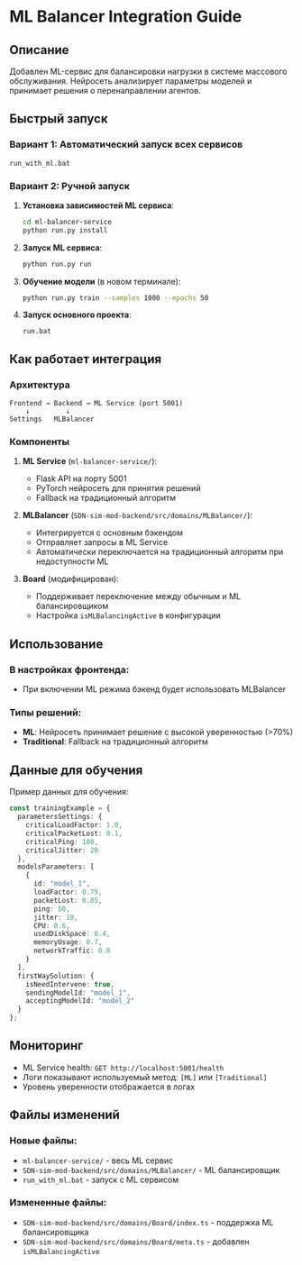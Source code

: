 # ML Balancer Integration Guide

## Описание

Добавлен ML-сервис для балансировки нагрузки в системе массового обслуживания. Нейросеть анализирует параметры моделей и принимает решения о перенаправлении агентов.

## Быстрый запуск

### Вариант 1: Автоматический запуск всех сервисов

```batch
run_with_ml.bat
```

### Вариант 2: Ручной запуск

1. **Установка зависимостей ML сервиса**:
   ```bash
   cd ml-balancer-service
   python run.py install
   ```

2. **Запуск ML сервиса**:
   ```bash
   python run.py run
   ```

3. **Обучение модели** (в новом терминале):
   ```bash
   python run.py train --samples 1000 --epochs 50
   ```

4. **Запуск основного проекта**:
   ```batch
   run.bat
   ```

## Как работает интеграция

### Архитектура
```
Frontend → Backend → ML Service (port 5001)
    ↓         ↓
Settings   MLBalancer
```

### Компоненты

1. **ML Service** (`ml-balancer-service/`):
   - Flask API на порту 5001
   - PyTorch нейросеть для принятия решений
   - Fallback на традиционный алгоритм

2. **MLBalancer** (`SDN-sim-mod-backend/src/domains/MLBalancer/`):
   - Интегрируется с основным бэкендом
   - Отправляет запросы в ML Service
   - Автоматически переключается на традиционный алгоритм при недоступности ML

3. **Board** (модифицирован):
   - Поддерживает переключение между обычным и ML балансировщиком
   - Настройка `isMLBalancingActive` в конфигурации

## Использование

### В настройках фронтенда:
- При включении ML режима бэкенд будет использовать MLBalancer

### Типы решений:
- **ML**: Нейросеть принимает решение с высокой уверенностью (>70%)
- **Traditional**: Fallback на традиционный алгоритм

## Данные для обучения

Пример данных для обучения:
```typescript
const trainingExample = {
  parametersSettings: {
    criticalLoadFactor: 1.0,
    criticalPacketLost: 0.1,
    criticalPing: 100,
    criticalJitter: 20
  },
  modelsParameters: [
    {
      id: "model_1",
      loadFactor: 0.75,
      packetLost: 0.05,
      ping: 50,
      jitter: 10,
      CPU: 0.6,
      usedDiskSpace: 0.4,
      memoryUsage: 0.7,
      networkTraffic: 0.8
    }
  ],
  firstWaySolution: {
    isNeedIntervene: true,
    sendingModelId: "model_1",
    acceptingModelId: "model_2"
  }
};
```

## Мониторинг

- ML Service health: `GET http://localhost:5001/health`
- Логи показывают используемый метод: `[ML]` или `[Traditional]`
- Уровень уверенности отображается в логах

## Файлы изменений

### Новые файлы:
- `ml-balancer-service/` - весь ML сервис
- `SDN-sim-mod-backend/src/domains/MLBalancer/` - ML балансировщик
- `run_with_ml.bat` - запуск с ML сервисом

### Измененные файлы:
- `SDN-sim-mod-backend/src/domains/Board/index.ts` - поддержка ML балансировщика
- `SDN-sim-mod-backend/src/domains/Board/meta.ts` - добавлен `isMLBalancingActive`